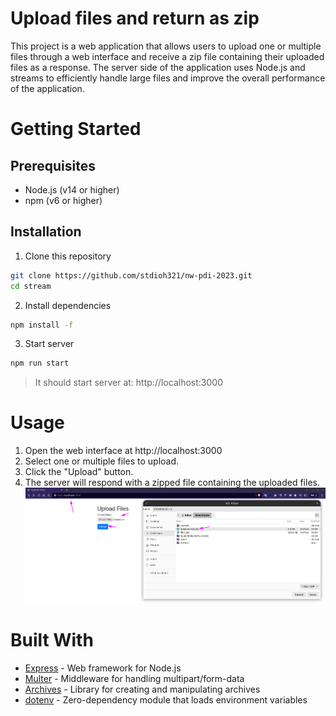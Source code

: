 # Upload files and return as zip
This project is a web application that allows users to upload one or multiple files through a web interface and receive a zip file containing their uploaded files as a response. The server side of the application uses Node.js and streams to efficiently handle large files and improve the overall performance of the application.

# Getting Started
## Prerequisites
* Node.js (v14 or higher)
* npm (v6 or higher)

## Installation
1. Clone this repository
```sh
git clone https://github.com/stdioh321/nw-pdi-2023.git
cd stream
```
2. Install dependencies
```sh
npm install -f
```
3. Start server
```sh
npm run start
```
> It should start server at: http://localhost:3000

# Usage
1. Open the web interface at http://localhost:3000
2. Select one or multiple files to upload.
3. Click the "Upload" button.
4. The server will respond with a zipped file containing the uploaded files.
![Upload](docs/screenshots/01.png)

# Built With
* [Express](https://expressjs.com/) - Web framework for Node.js
* [Multer](https://github.com/expressjs/multer) - Middleware for handling multipart/form-data
* [Archives](https://github.com/archiverjs/node-archiver) - Library for creating and manipulating archives
* [dotenv](https://github.com/motdotla/dotenv) - Zero-dependency module that loads environment variables